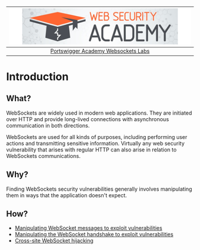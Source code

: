 | [![Portswigger Websockets Labs](../../_static/images/pal.png)](https://portswigger.net/web-security/all-labs#websockets) |
|:--:|
| [Portswigger Academy Websockets Labs](https://portswigger.net/web-security/all-labs#websockets) |

# Introduction

## What?

WebSockets are widely used in modern web applications. They are initiated over HTTP and provide long-lived connections with asynchronous communication in both directions.

WebSockets are used for all kinds of purposes, including performing user actions and transmitting sensitive information. Virtually any web security vulnerability that arises with regular HTTP can also arise in relation to WebSockets communications. 

## Why?

Finding WebSockets security vulnerabilities generally involves manipulating them in ways that the application doesn't expect.

## How?

* [Manipulating WebSocket messages to exploit vulnerabilities](1.md)
* [Manipulating the WebSocket handshake to exploit vulnerabilities](2.md)
* [Cross-site WebSocket hijacking](3.md)


